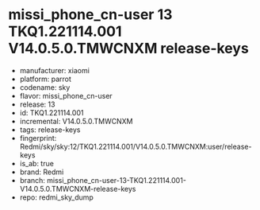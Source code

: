 # missi_phone_cn-user 13 TKQ1.221114.001 V14.0.5.0.TMWCNXM release-keys
- manufacturer: xiaomi
- platform: parrot
- codename: sky
- flavor: missi_phone_cn-user
- release: 13
- id: TKQ1.221114.001
- incremental: V14.0.5.0.TMWCNXM
- tags: release-keys
- fingerprint: Redmi/sky/sky:12/TKQ1.221114.001/V14.0.5.0.TMWCNXM:user/release-keys
- is_ab: true
- brand: Redmi
- branch: missi_phone_cn-user-13-TKQ1.221114.001-V14.0.5.0.TMWCNXM-release-keys
- repo: redmi_sky_dump

